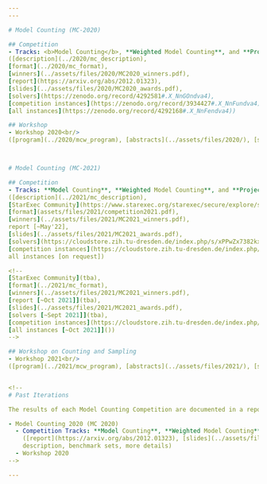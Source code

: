 ```yaml
---
---

# Model Counting (MC-2020)

## Competition
- Tracks: <b>Model Counting</b>, **Weighted Model Counting**, and **Projected Model Counting**<br/>
([description](../2020/mc_description),
[format](../2020/mc_format),
[winners](../assets/files/2020/MC2020_winners.pdf), 
[report](https://arxiv.org/abs/2012.01323), 
[slides](../assets/files/2020/MC2020_awards.pdf),
[solvers](https://zenodo.org/record/4292581#.X_NnGOndva4),
[competition instances](https://zenodo.org/record/3934427#.X_NnFundva4),
[all instances](https://zenodo.org/record/4292168#.X_NnFendva4))

## Workshop
- Workshop 2020<br/>
([program](../2020/mcw_program), [abstracts](../assets/files/2020/), [slides](../assets/files/2020/), [recordings](https://cloudstore.zih.tu-dresden.de/index.php/s/ccGNrNxeH9AXaSq))



# Model Counting (MC-2021)

## Competition
- Tracks: **Model Counting**, **Weighted Model Counting**, and **Projected Model Counting**<br/>
([description](../2021/mc_description),
[StarExec Community](https://www.starexec.org/starexec/secure/explore/spaces.jsp?id=441292),
[format](assets/files/2021/competition2021.pdf),
[winners](../assets/files/2021/MC2021_winners.pdf), 
report [~May'22], 
[slides](../assets/files/2021/MC2021_awards.pdf),
[solvers](https://cloudstore.zih.tu-dresden.de/index.php/s/xPPwZx7382kxP7i),
[competition instances](https://cloudstore.zih.tu-dresden.de/index.php/s/GTFXigjkktwq7R6),
all instances [on request])

<!--
[StarExec Community](tba),
[format](../2021/mc_format),
[winners](../assets/files/2021/MC2021_winners.pdf), 
[report [~Oct 2021]](tba), 
[slides](../assets/files/2021/MC2021_awards.pdf),
[solvers [~Sept 2021]](tba),
[competition instances](https://cloudstore.zih.tu-dresden.de/index.php/s/GTFXigjkktwq7R6),
[all instances [~Oct 2021]]())
-->

## Workshop on Counting and Sampling
- Workshop 2021<br/>
([program](../2021/mcw_program), [abstracts](../assets/files/2021/), [slides](../assets/files/2021/), [recordings](#tba))


<!--
# Past Iterations

The results of each Model Counting Competition are documented in a report.

- Model Counting 2020 (MC 2020)
  - Competition Tracks: **Model Counting**, **Weighted Model Counting**, and **Projected Model Counting**<br/>
    ([report](https://arxiv.org/abs/2012.01323), [slides](../assets/files/2020/MC2020_awards.pdf), 
    description, benchmark sets, more details)
  - Workshop 2020
-->

---
```

